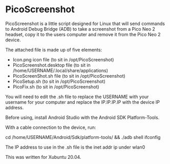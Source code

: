 # PicoScreenshot

PicoScreenshot is a little script designed for Linux that will send commands to Android Debug Bridge (ADB) to take a screenshot from a Pico Neo 2 headset, copy it to the users computer and remove it from the Pico Neo 2 device.

The attached file is made up of five elements:

-  Icon.png icon file (to sit in /opt/PicoScreenshot)
-  PicoScreenshot.desktop file (to sit in /home/USERNAME/.local/share/applications)
-  PicoScreenShot.sh file (to sit in /opt/PicoScreenshot)
-  PicoSetup.sh (to sit in /opt/PicoScreenshot)
-  PicoFix.sh (to sit in /opt/PicoScreenshot)

You will need to edit the .sh file to replace the USERNAME with your username for your computer and replace the IP.IP.IP.IP with the device IP address.

Before using, install Android Studio with the Android SDK Platform-Tools.

With a cable connection to the device, run:

cd /home/USERNAME/Android/Sdk/platform-tools/ && ./adb shell ifconfig

The IP address to use in the .sh file is the inet addr ip under wlan0

This was written for Xubuntu 20.04.
